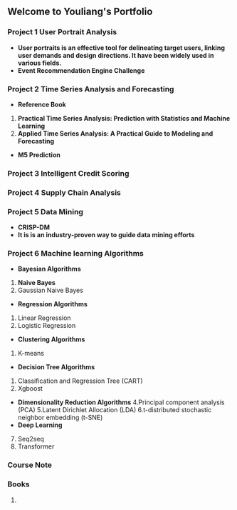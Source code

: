 ## Welcome to Youliang's Portfolio


### Project 1 User Portrait Analysis
+ **User portraits is an effective tool for delineating target users, linking user demands and design directions. It  have been widely used in various fields.**
+ **Event Recommendation Engine Challenge**

### Project 2 Time Series Analysis and Forecasting
+ **Reference Book**
1. **Practical Time Series Analysis: Prediction with Statistics and Machine Learning**
2. **Applied Time Series Analysis: A Practical Guide to Modeling and Forecasting**

+ **M5 Prediction**

### Project 3 Intelligent Credit Scoring

### Project 4 Supply Chain Analysis

### Project 5 Data Mining 
+ **CRISP-DM**
+ **It is is an industry-proven way to guide data mining efforts**

### Project 6 Machine learning Algorithms
+ **Bayesian Algorithms**
1. **Naive Bayes**
2. Gaussian Naive Bayes
+ **Regression Algorithms**
1. Linear Regression
2. Logistic Regression
+ **Clustering Algorithms**
1. K-means
+ **Decision Tree Algorithms**
1. Classification and Regression Tree (CART)
2. Xgboost
+ **Dimensionality Reduction Algorithms**
4.Principal component analysis (PCA)
5.Latent Dirichlet Allocation (LDA)
6.t-distributed stochastic neighbor embedding (t-SNE)
+ **Deep Learning**
7. Seq2seq
8. Transformer 




### Course Note

### Books 
1.
